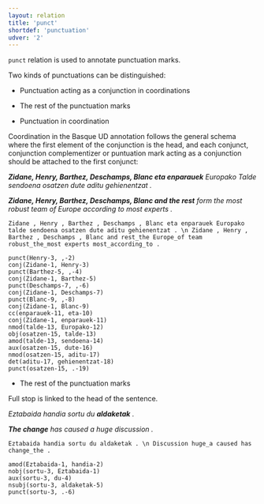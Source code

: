```yaml
---
layout: relation
title: 'punct'
shortdef: 'punctuation'
udver: '2'
---
```



`punct` relation is used to annotate punctuation marks.

Two kinds of punctuations can be distinguished:

* Punctuation acting as a conjunction in coordinations
* The rest of the punctuation marks

* Punctuation in coordination

Coordination in the Basque UD annotation follows the general schema where the first element of the conjunction is the head, and each conjunct, conjunction complementizer or puntuation mark acting as a conjunction should be attached to the first conjunct:

***Zidane, Henry, Barthez, Deschamps, Blanc eta enparauek** Europako Talde sendoena osatzen dute aditu gehienentzat .*

***Zidane, Henry, Barthez, Deschamps, Blanc and the rest** form the most robust team of Europe according to most experts .*

~~~ sdparse
Zidane , Henry , Barthez , Deschamps , Blanc eta enparauek Europako talde sendoena osatzen dute aditu gehienentzat . \n Zidane , Henry , Barthez , Deschamps , Blanc and rest_the Europe_of team robust_the_most experts most_according_to .

punct(Henry-3, ,-2)
conj(Zidane-1, Henry-3)
punct(Barthez-5, ,-4)
conj(Zidane-1, Barthez-5)
punct(Deschamps-7, ,-6)
conj(Zidane-1, Deschamps-7)
punct(Blanc-9, ,-8)
conj(Zidane-1, Blanc-9)
cc(enparauek-11, eta-10)
conj(Zidane-1, enparauek-11)
nmod(talde-13, Europako-12)
obj(osatzen-15, talde-13)
amod(talde-13, sendoena-14)
aux(osatzen-15, dute-16)
nmod(osatzen-15, aditu-17)
det(aditu-17, gehienentzat-18)
punct(osatzen-15, .-19)
~~~


* The rest of the punctuation marks

Full stop is linked to the head of the sentence.

*Eztabaida handia sortu du **aldaketak** .*

***The change** has caused a huge discussion .*

~~~ sdparse
Eztabaida handia sortu du aldaketak . \n Discussion huge_a caused has change_the .

amod(Eztabaida-1, handia-2)
nobj(sortu-3, Eztabaida-1)
aux(sortu-3, du-4)
nsubj(sortu-3, aldaketak-5)
punct(sortu-3, .-6)
~~~
<!-- Interlanguage links updated Pá kvě 14 11:09:21 CEST 2021 -->

